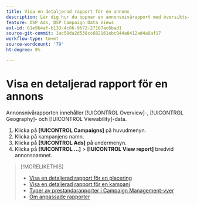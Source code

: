 ```yaml
---
title: Visa en detaljerad rapport för en annons
description: Lär dig hur du öppnar en annonsnivårapport med översikts-, geografiska- och visningsdata.
feature: DSP Ads, DSP Campaign Data Views
exl-id: 61e964af-b133-4c86-9672-27167ac6bad1
source-git-commit: 1ac58da2d538cc682161ebc944a0412ad4a8af17
workflow-type: tm+mt
source-wordcount: '79'
ht-degree: 0%

---
```


# Visa en detaljerad rapport för en annons

Annonsnivårapporten <!--legacy --> innehåller [!UICONTROL Overview]-, [!UICONTROL Geography]- och [!UICONTROL Viewability]-data.

1. Klicka på **[!UICONTROL Campaigns]** på huvudmenyn.
1. Klicka på kampanjens namn.
1. Klicka på **[!UICONTROL Ads]** på undermenyn.
1. Klicka på **[!UICONTROL ...]** > **[!UICONTROL View report]** bredvid annonsnamnet.

>[!MORELIKETHIS]
>
>* [Visa en detaljerad rapport för en placering](/help/dsp/campaign-management/placements/placement-view-report.md)
>* [Visa en detaljerad rapport för en kampanj](/help/dsp/campaign-management/campaigns/campaign-view-report.md)
>* [Typer av prestandarapporter i Campaign Management-vyer](/help/dsp/campaign-management/reports/campaign-reports-about.md)
>* [Om anpassade rapporter](/help/dsp/reports/report-about.md)
